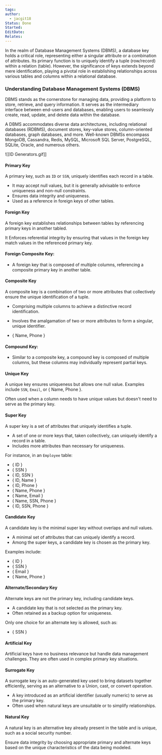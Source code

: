 ```yaml
---
tags: 
author:
  - jacgit18
Status: Done
Started: 
EditDate: 
Relates:
---
```

In the realm of Database Management Systems (DBMS), a database key holds a critical role, representing either a singular attribute or a combination of attributes. Its primary function is to uniquely identify a tuple (row/record) within a relation (table). However, the significance of keys extends beyond mere identification, playing a pivotal role in establishing relationships across various tables and columns within a relational database.

### Understanding Database Management Systems (DBMS)

DBMS stands as the cornerstone for managing data, providing a platform to store, retrieve, and query information. It serves as the intermediary interface between end-users and databases, enabling users to seamlessly create, read, update, and delete data within the database.

A DBMS accommodates diverse data architectures, including relational databases (RDBMS), document stores, key-value stores, column-oriented databases, graph databases, and more. Well-known DBMSs encompass MongoDB, Cassandra, Redis, MySQL, Microsoft SQL Server, PostgreSQL, SQLite, Oracle, and numerous others.

![[ID Generators.gif]]

#### Primary Key
A primary key, such as `ID` or `SSN`, uniquely identifies each record in a table. 

- It may accept null values, but it is generally advisable to enforce uniqueness and non-null constraints.
- Ensures data integrity and uniqueness.
- Used as a reference in foreign keys of other tables.

#### Foreign Key
A foreign key establishes relationships between tables by referencing primary keys in another tabled.

It Enforces referential integrity by ensuring that values in the foreign key match values in the referenced primary key.

#### Foreign Composite Key:
- A foreign key that is composed of multiple columns, referencing a composite primary key in another table.


#### Composite Key
A composite key is a combination of two or more attributes that collectively ensure the unique identification of a tuple.

- Comprising multiple columns to achieve a distinctive record identification.
- Involves the amalgamation of two or more attributes to form a singular, unique identifier.

- { Name, Phone }


#### Compound Key:
- Similar to a composite key, a compound key is composed of multiple columns, but these columns may individually represent partial keys.

#### Unique Key
A unique key ensures uniqueness but allows one null value. Examples include `SSN`, `Email`, or { Name, Phone }.

Often used when a column needs to have unique values but doesn't need to serve as the primary key.

#### Super Key
A super key is a set of attributes that uniquely identifies a tuple.

- A set of one or more keys that, taken collectively, can uniquely identify a record in a table.
- Includes more attributes than necessary for uniqueness.

For instance, in an `Employee` table:

- { ID }
- { SSN }
- { ID, SSN }
- { ID, Name }
- { ID, Phone }
- { Name, Phone }
- { Name, Email }
- { Name, SSN, Phone }
- { ID, SSN, Phone }

#### Candidate Key
A candidate key is the minimal super key without overlaps and null values.

- A minimal set of attributes that can uniquely identify a record.
- Among the super keys, a candidate key is chosen as the primary key.

Examples include:
- { ID }
- { SSN }
- { Email }
- { Name, Phone }


#### Alternate/Secondary Key
Alternate keys are not the primary key, including candidate keys. 

- A candidate key that is not selected as the primary key.
- Often retained as a backup option for uniqueness.

Only one choice for an alternate key is allowed, such as:
- { SSN }


#### Artificial Key
Artificial keys have no business relevance but handle data management challenges. They are often used in complex primary key situations.

#### Surrogate Key
A surrogate key is an auto-generated key used to bring datasets together efficiently, serving as an alternative to a Union, cast, or convert operation.

- A key introduced as an artificial identifier (usually numeric) to serve as the primary key.
- Often used when natural keys are unsuitable or to simplify relationships.

#### Natural Key
A natural key is an alternative key already present in the table and is unique, such as a social security number.

Ensure data integrity by choosing appropriate primary and alternate keys based on the unique characteristics of the data being modeled.
